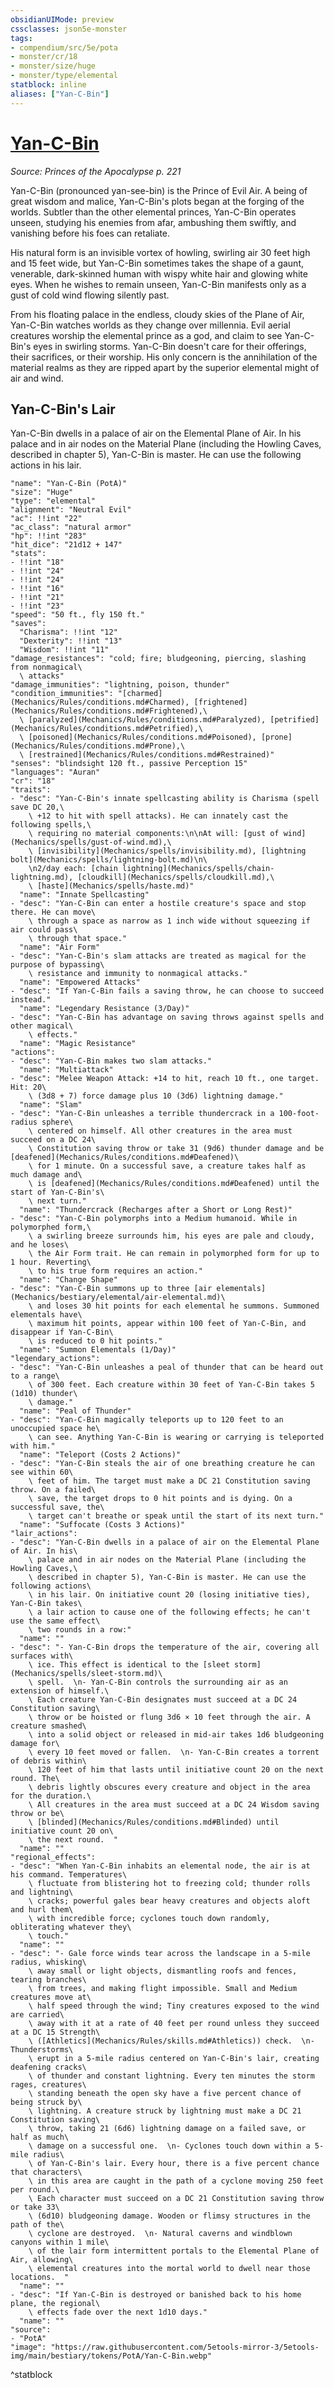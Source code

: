 ```yaml
---
obsidianUIMode: preview
cssclasses: json5e-monster
tags:
- compendium/src/5e/pota
- monster/cr/18
- monster/size/huge
- monster/type/elemental
statblock: inline
aliases: ["Yan-C-Bin"]
---
```

# [Yan-C-Bin](Mechanics\bestiary\npc/yan-c-bin-pota.md)
*Source: Princes of the Apocalypse p. 221*  

Yan-C-Bin (pronounced yan-see-bin) is the Prince of Evil Air. A being of great wisdom and malice, Yan-C-Bin's plots began at the forging of the worlds. Subtler than the other elemental princes, Yan-C-Bin operates unseen, studying his enemies from afar, ambushing them swiftly, and vanishing before his foes can retaliate.

His natural form is an invisible vortex of howling, swirling air 30 feet high and 15 feet wide, but Yan-C-Bin sometimes takes the shape of a gaunt, venerable, dark-skinned human with wispy white hair and glowing white eyes. When he wishes to remain unseen, Yan-C-Bin manifests only as a gust of cold wind flowing silently past.

From his floating palace in the endless, cloudy skies of the Plane of Air, Yan-C-Bin watches worlds as they change over millennia. Evil aerial creatures worship the elemental prince as a god, and claim to see Yan-C-Bin's eyes in swirling storms. Yan-C-Bin doesn't care for their offerings, their sacrifices, or their worship. His only concern is the annihilation of the material realms as they are ripped apart by the superior elemental might of air and wind.

## Yan-C-Bin's Lair

Yan-C-Bin dwells in a palace of air on the Elemental Plane of Air. In his palace and in air nodes on the Material Plane (including the Howling Caves, described in chapter 5), Yan-C-Bin is master. He can use the following actions in his lair.

```statblock
"name": "Yan-C-Bin (PotA)"
"size": "Huge"
"type": "elemental"
"alignment": "Neutral Evil"
"ac": !!int "22"
"ac_class": "natural armor"
"hp": !!int "283"
"hit_dice": "21d12 + 147"
"stats":
- !!int "18"
- !!int "24"
- !!int "24"
- !!int "16"
- !!int "21"
- !!int "23"
"speed": "50 ft., fly 150 ft."
"saves":
  "Charisma": !!int "12"
  "Dexterity": !!int "13"
  "Wisdom": !!int "11"
"damage_resistances": "cold; fire; bludgeoning, piercing, slashing from nonmagical\
  \ attacks"
"damage_immunities": "lightning, poison, thunder"
"condition_immunities": "[charmed](Mechanics/Rules/conditions.md#Charmed), [frightened](Mechanics/Rules/conditions.md#Frightened),\
  \ [paralyzed](Mechanics/Rules/conditions.md#Paralyzed), [petrified](Mechanics/Rules/conditions.md#Petrified),\
  \ [poisoned](Mechanics/Rules/conditions.md#Poisoned), [prone](Mechanics/Rules/conditions.md#Prone),\
  \ [restrained](Mechanics/Rules/conditions.md#Restrained)"
"senses": "blindsight 120 ft., passive Perception 15"
"languages": "Auran"
"cr": "18"
"traits":
- "desc": "Yan-C-Bin's innate spellcasting ability is Charisma (spell save DC 20,\
    \ +12 to hit with spell attacks). He can innately cast the following spells,\
    \ requiring no material components:\n\nAt will: [gust of wind](Mechanics/spells/gust-of-wind.md),\
    \ [invisibility](Mechanics/spells/invisibility.md), [lightning bolt](Mechanics/spells/lightning-bolt.md)\n\
    \n2/day each: [chain lightning](Mechanics/spells/chain-lightning.md), [cloudkill](Mechanics/spells/cloudkill.md),\
    \ [haste](Mechanics/spells/haste.md)"
  "name": "Innate Spellcasting"
- "desc": "Yan-C-Bin can enter a hostile creature's space and stop there. He can move\
    \ through a space as narrow as 1 inch wide without squeezing if air could pass\
    \ through that space."
  "name": "Air Form"
- "desc": "Yan-C-Bin's slam attacks are treated as magical for the purpose of bypassing\
    \ resistance and immunity to nonmagical attacks."
  "name": "Empowered Attacks"
- "desc": "If Yan-C-Bin fails a saving throw, he can choose to succeed instead."
  "name": "Legendary Resistance (3/Day)"
- "desc": "Yan-C-Bin has advantage on saving throws against spells and other magical\
    \ effects."
  "name": "Magic Resistance"
"actions":
- "desc": "Yan-C-Bin makes two slam attacks."
  "name": "Multiattack"
- "desc": "Melee Weapon Attack: +14 to hit, reach 10 ft., one target. Hit: 20\
    \ (3d8 + 7) force damage plus 10 (3d6) lightning damage."
  "name": "Slam"
- "desc": "Yan-C-Bin unleashes a terrible thundercrack in a 100-foot-radius sphere\
    \ centered on himself. All other creatures in the area must succeed on a DC 24\
    \ Constitution saving throw or take 31 (9d6) thunder damage and be [deafened](Mechanics/Rules/conditions.md#Deafened)\
    \ for 1 minute. On a successful save, a creature takes half as much damage and\
    \ is [deafened](Mechanics/Rules/conditions.md#Deafened) until the start of Yan-C-Bin's\
    \ next turn."
  "name": "Thundercrack (Recharges after a Short or Long Rest)"
- "desc": "Yan-C-Bin polymorphs into a Medium humanoid. While in polymorphed form,\
    \ a swirling breeze surrounds him, his eyes are pale and cloudy, and he loses\
    \ the Air Form trait. He can remain in polymorphed form for up to 1 hour. Reverting\
    \ to his true form requires an action."
  "name": "Change Shape"
- "desc": "Yan-C-Bin summons up to three [air elementals](Mechanics/bestiary/elemental/air-elemental.md)\
    \ and loses 30 hit points for each elemental he summons. Summoned elementals have\
    \ maximum hit points, appear within 100 feet of Yan-C-Bin, and disappear if Yan-C-Bin\
    \ is reduced to 0 hit points."
  "name": "Summon Elementals (1/Day)"
"legendary_actions":
- "desc": "Yan-C-Bin unleashes a peal of thunder that can be heard out to a range\
    \ of 300 feet. Each creature within 30 feet of Yan-C-Bin takes 5 (1d10) thunder\
    \ damage."
  "name": "Peal of Thunder"
- "desc": "Yan-C-Bin magically teleports up to 120 feet to an unoccupied space he\
    \ can see. Anything Yan-C-Bin is wearing or carrying is teleported with him."
  "name": "Teleport (Costs 2 Actions)"
- "desc": "Yan-C-Bin steals the air of one breathing creature he can see within 60\
    \ feet of him. The target must make a DC 21 Constitution saving throw. On a failed\
    \ save, the target drops to 0 hit points and is dying. On a successful save, the\
    \ target can't breathe or speak until the start of its next turn."
  "name": "Suffocate (Costs 3 Actions)"
"lair_actions":
- "desc": "Yan-C-Bin dwells in a palace of air on the Elemental Plane of Air. In his\
    \ palace and in air nodes on the Material Plane (including the Howling Caves,\
    \ described in chapter 5), Yan-C-Bin is master. He can use the following actions\
    \ in his lair. On initiative count 20 (losing initiative ties), Yan-C-Bin takes\
    \ a lair action to cause one of the following effects; he can't use the same effect\
    \ two rounds in a row:"
  "name": ""
- "desc": "- Yan-C-Bin drops the temperature of the air, covering all surfaces with\
    \ ice. This effect is identical to the [sleet storm](Mechanics/spells/sleet-storm.md)\
    \ spell.  \n- Yan-C-Bin controls the surrounding air as an extension of himself.\
    \ Each creature Yan-C-Bin designates must succeed at a DC 24 Constitution saving\
    \ throw or be hoisted or flung 3d6 × 10 feet through the air. A creature smashed\
    \ into a solid object or released in mid-air takes 1d6 bludgeoning damage for\
    \ every 10 feet moved or fallen.  \n- Yan-C-Bin creates a torrent of debris within\
    \ 120 feet of him that lasts until initiative count 20 on the next round. The\
    \ debris lightly obscures every creature and object in the area for the duration.\
    \ All creatures in the area must succeed at a DC 24 Wisdom saving throw or be\
    \ [blinded](Mechanics/Rules/conditions.md#Blinded) until initiative count 20 on\
    \ the next round.  "
  "name": ""
"regional_effects":
- "desc": "When Yan-C-Bin inhabits an elemental node, the air is at his command. Temperatures\
    \ fluctuate from blistering hot to freezing cold; thunder rolls and lightning\
    \ cracks; powerful gales bear heavy creatures and objects aloft and hurl them\
    \ with incredible force; cyclones touch down randomly, obliterating whatever they\
    \ touch."
  "name": ""
- "desc": "- Gale force winds tear across the landscape in a 5-mile radius, whisking\
    \ away small or light objects, dismantling roofs and fences, tearing branches\
    \ from trees, and making flight impossible. Small and Medium creatures move at\
    \ half speed through the wind; Tiny creatures exposed to the wind are carried\
    \ away with it at a rate of 40 feet per round unless they succeed at a DC 15 Strength\
    \ ([Athletics](Mechanics/Rules/skills.md#Athletics)) check.  \n- Thunderstorms\
    \ erupt in a 5-mile radius centered on Yan-C-Bin's lair, creating deafening cracks\
    \ of thunder and constant lightning. Every ten minutes the storm rages, creatures\
    \ standing beneath the open sky have a five percent chance of being struck by\
    \ lightning. A creature struck by lightning must make a DC 21 Constitution saving\
    \ throw, taking 21 (6d6) lightning damage on a failed save, or half as much\
    \ damage on a successful one.  \n- Cyclones touch down within a 5-mile radius\
    \ of Yan-C-Bin's lair. Every hour, there is a five percent chance that characters\
    \ in this area are caught in the path of a cyclone moving 250 feet per round.\
    \ Each character must succeed on a DC 21 Constitution saving throw or take 33\
    \ (6d10) bludgeoning damage. Wooden or flimsy structures in the path of the\
    \ cyclone are destroyed.  \n- Natural caverns and windblown canyons within 1 mile\
    \ of the lair form intermittent portals to the Elemental Plane of Air, allowing\
    \ elemental creatures into the mortal world to dwell near those locations.  "
  "name": ""
- "desc": "If Yan-C-Bin is destroyed or banished back to his home plane, the regional\
    \ effects fade over the next 1d10 days."
  "name": ""
"source":
- "PotA"
"image": "https://raw.githubusercontent.com/5etools-mirror-3/5etools-img/main/bestiary/tokens/PotA/Yan-C-Bin.webp"
```
^statblock
